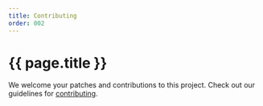```yaml
---
title: Contributing
order: 002
---
```


#  {{ page.title }}

We welcome your patches and contributions to this project.
Check out our guidelines for
[contributing](https://github.com/GoogleCloudPlatform/forseti-security/blob/master/.github/CONTRIBUTING.md).
